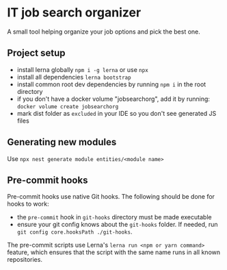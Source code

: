 # IT job search organizer

A small tool helping organize your job options and pick the best one.

## Project setup
- install lerna globally `npm i -g lerna` or use `npx`
- install all dependencies `lerna bootstrap`
- install common root dev dependencies by running `npm i` in the root directory
- if you don't have a docker volume "jobsearchorg", add it by running: `docker volume create jobsearchorg`
- mark dist folder as `excluded` in your IDE so you don't see generated JS files

## Generating new modules
Use `npx nest generate module entities/<module name>`

## Pre-commit hooks
Pre-commit hooks use native Git hooks. The following should be done for hooks to work:

- the `pre-commit` hook in `git-hooks` directory must be made executable
- ensure your git config knows about the `git-hooks` folder. If needed, run `git config core.hooksPath ./git-hooks`.

The pre-commit scripts use Lerna's `lerna run <npm or yarn command>` feature, which ensures that the script with the same name runs in all known repositories.


